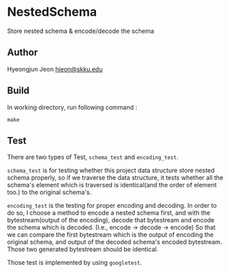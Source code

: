 # NestedSchema

Store nested schema & encode/decode the schema

## Author

Hyeongjun Jeon <hjeon@skku.edu>

## Build 

In working directory, run following command : 

`make`

## Test

There are two types of Test,
`schema_test` and `encoding_test`.

`schema_test` is for testing whether this project data structure store nested schema properly, so if we traverse the data structure, it tests whether all the schema's element which is traversed is identical(and the order of element too.) to the original schema's.

`encoding_test` is the testing for proper encoding and decoding.
In order to do so, I choose a method to encode a nested schema first, and with the bytestream(output of the encoding), decode that bytestream and encode the schema which is decoded. (I.e., encode -> decode -> encode) So that we can compare the first bytestream which is the output of encoding the original schema, and output of the decoded schema's encoded bytestream. Those two generated bytestream should be identical. 

Those test is implemented by using `googletest`.

